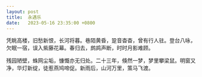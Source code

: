 ```yaml
---
layout: post
title:  永遇乐
date:   2023-05-16 23:35:00 +0800
---
```


凭眺高楼，旧愁新恨，长河将暮。巷陌黄昏，跫音杳杳，曾有行人驻。登台八咏，欠眠一宿，误入紫藤花幕。春归去，鹧鸪声断，时时月影难顾。

残园陋壁，蛛网尘垢，慷慨亦无归处。二十三年，倏然一梦，梦里攀梁鼠。明窗又净，华灯新绽，徒惹燕鸠啼促。新雨后，山河万里，策马飞渡。
